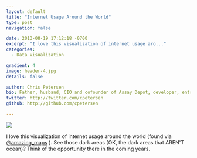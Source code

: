 ```yaml
---
layout: default
title: "Internet Usage Around the World"
type: post
navigation: false

date: 2013-08-19 17:12:18 -0700
excerpt: "I love this visualization of internet usage aro..."
categories:
  - Data Visualization

gradient: 4
image: header-4.jpg
details: false

author: Chris Petersen
bio: Father, husband, CIO and cofounder of Assay Depot, developer, entrepreneur and technologist.
twitter: http://twitter.com/cpetersen
github: http://github.com/cpetersen

---
```



  ![](/assets/import/8ecbe6885c8c2bf3ee52fa6dfe5ee97c.png)  

 I love this visualization of internet usage around the world (found via  [@amazing_maps](https://twitter.com/Amazing_Maps/status/369216456287739904) ). See those dark areas (OK, the dark areas that AREN'T ocean)? Think of the opportunity there in the coming years. 

 
